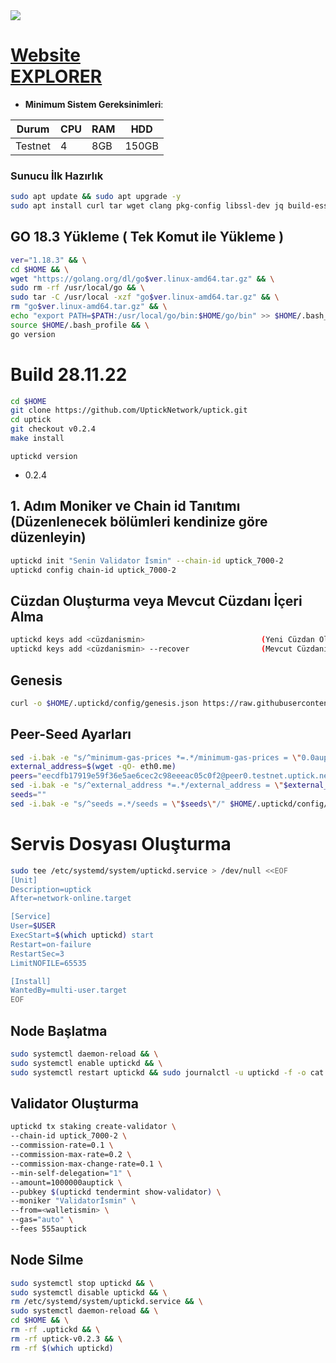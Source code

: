 <img src="https://miro.medium.com/max/1200/1*zjuHnPveUr7ZlLmj9lbGQw.jpeg" width="auto">
<p align="center">

[Website](https://uptick.network/ ) \
[EXPLORER](https://explorer.stavr.tech/uptick/staking)
=
- **Minimum Sistem Gereksinimleri**:

| Durum |CPU | RAM  | HDD  | 
|-----------|----|------|----------|
| Testnet   |   4| 8GB  | 150GB    |

### Sunucu İlk Hazırlık
```bash
sudo apt update && sudo apt upgrade -y
sudo apt install curl tar wget clang pkg-config libssl-dev jq build-essential bsdmainutils git make ncdu gcc git jq chrony liblz4-tool -y
```

## GO 18.3 Yükleme ( Tek Komut ile Yükleme )
```bash
ver="1.18.3" && \
cd $HOME && \
wget "https://golang.org/dl/go$ver.linux-amd64.tar.gz" && \
sudo rm -rf /usr/local/go && \
sudo tar -C /usr/local -xzf "go$ver.linux-amd64.tar.gz" && \
rm "go$ver.linux-amd64.tar.gz" && \
echo "export PATH=$PATH:/usr/local/go/bin:$HOME/go/bin" >> $HOME/.bash_profile && \
source $HOME/.bash_profile && \
go version
```

# Build 28.11.22
```bash
cd $HOME
git clone https://github.com/UptickNetwork/uptick.git
cd uptick
git checkout v0.2.4
make install
```

`uptickd version`
+ 0.2.4

## 1. Adım Moniker ve Chain id Tanıtımı (Düzenlenecek bölümleri kendinize göre düzenleyin)
```bash
uptickd init "Senin Validator İsmin" --chain-id uptick_7000-2
uptickd config chain-id uptick_7000-2
```

## Cüzdan Oluşturma veya Mevcut Cüzdanı İçeri Alma
```bash
uptickd keys add <cüzdanismin>                          (Yeni Cüzdan Oluşturma)
uptickd keys add <cüzdanismin> --recover                (Mevcut Cüzdanı İçeri Alma)
```

## Genesis
```bash
curl -o $HOME/.uptickd/config/genesis.json https://raw.githubusercontent.com/UptickNetwork/uptick-testnet/main/uptick_7000-2/genesis.json
```

## Peer-Seed Ayarları
```bash
sed -i.bak -e "s/^minimum-gas-prices *=.*/minimum-gas-prices = \"0.0auptick\"/;" ~/.uptickd/config/app.toml
external_address=$(wget -qO- eth0.me)
peers="eecdfb17919e59f36e5ae6cec2c98eeeac05c0f2@peer0.testnet.uptick.network:26656,178727600b61c055d9b594995e845ee9af08aa72@peer1.testnet.uptick.network:26656,f97a75fb69d3a5fe893dca7c8d238ccc0bd66a8f@uptick-seed.p2p.brocha.in:30554,94b63fddfc78230f51aeb7ac34b9fb86bd042a77@uptick-testnet-rpc.p2p.brocha.in:30556,902a93963c96589432ee3206944cdba392ae5c2d@65.108.42.105:27656"
sed -i.bak -e "s/^external_address *=.*/external_address = \"$external_address:26656\"/; s/^persistent_peers *=.*/persistent_peers = \"$peers\"/" $HOME/.uptickd/config/config.toml
seeds=""
sed -i.bak -e "s/^seeds =.*/seeds = \"$seeds\"/" $HOME/.uptickd/config/config.toml
```

# Servis Dosyası Oluşturma
```bash
sudo tee /etc/systemd/system/uptickd.service > /dev/null <<EOF
[Unit]
Description=uptick
After=network-online.target

[Service]
User=$USER
ExecStart=$(which uptickd) start
Restart=on-failure
RestartSec=3
LimitNOFILE=65535

[Install]
WantedBy=multi-user.target
EOF
```

## Node Başlatma
```bash
sudo systemctl daemon-reload && \
sudo systemctl enable uptickd && \
sudo systemctl restart uptickd && sudo journalctl -u uptickd -f -o cat
```

## Validator Oluşturma
```bash
uptickd tx staking create-validator \
--chain-id uptick_7000-2 \
--commission-rate=0.1 \
--commission-max-rate=0.2 \
--commission-max-change-rate=0.1 \
--min-self-delegation="1" \
--amount=1000000auptick \
--pubkey $(uptickd tendermint show-validator) \
--moniker "Validatorİsmin" \
--from=<walletismin> \
--gas="auto" \
--fees 555auptick
```

## Node Silme
```bash
sudo systemctl stop uptickd && \
sudo systemctl disable uptickd && \
rm /etc/systemd/system/uptickd.service && \
sudo systemctl daemon-reload && \
cd $HOME && \
rm -rf .uptickd && \
rm -rf uptick-v0.2.3 && \
rm -rf $(which uptickd)
```
